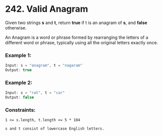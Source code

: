 # 242. Valid Anagram

Given two strings **s** and **t**, return **true** if t is an anagram of **s**, and **false** otherwise.

An Anagram is a word or phrase formed by rearranging the letters of a different word or phrase, typically using all the original letters exactly once.

 

### Example 1:
```java
Input: s = "anagram", t = "nagaram"
Output: true
```

### Example 2:
```java
Input: s = "rat", t = "car"
Output: false
 ```

### Constraints:
```
1 <= s.length, t.length <= 5 * 104
```
```
s and t consist of lowercase English letters.
```
